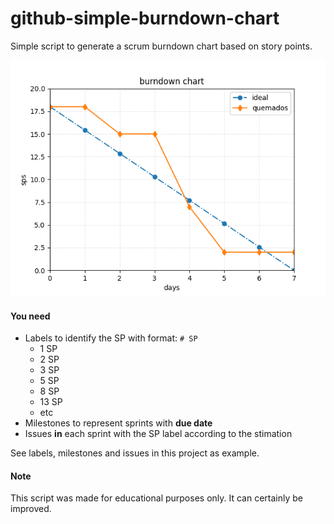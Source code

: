 # github-simple-burndown-chart

Simple script to generate a scrum burndown chart based on story points.

![example burndown chart](sprint1_burndown.png)

#### You need

* Labels to identify the SP with format: `# SP`
  * 1 SP
  * 2 SP
  * 3 SP
  * 5 SP
  * 8 SP
  * 13 SP
  * etc
* Milestones to represent sprints with **due date**
* Issues **in** each sprint with the SP label according to the stimation

See labels, milestones and issues in this project as example.

#### Note

This script was made for educational purposes only.
It can certainly be improved.
